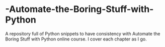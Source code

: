 # -Automate-the-Boring-Stuff-with-Python
A repository full of Python snippets to have consistency with Automate the Boring Stuff with Python online course. I cover each chapter as I go.
